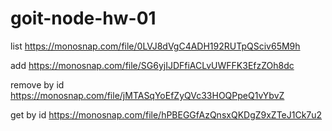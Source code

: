 # goit-node-hw-01

list https://monosnap.com/file/0LVJ8dVgC4ADH192RUTpQSciv65M9h

add https://monosnap.com/file/SG6yjIJDFfiACLvUWFFK3EfzZOh8dc

remove by id https://monosnap.com/file/jMTASqYoEfZyQVc33HOQPpeQ1vYbvZ

get by id https://monosnap.com/file/hPBEGGfAzQnsxQKDgZ9xZTeJ1Ck7u2
